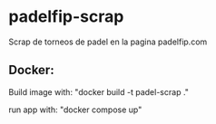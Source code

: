 # padelfip-scrap
Scrap de torneos de padel en la pagina padelfip.com

## Docker:
Build image with: "docker build -t padel-scrap ."

run app with: "docker compose up"
